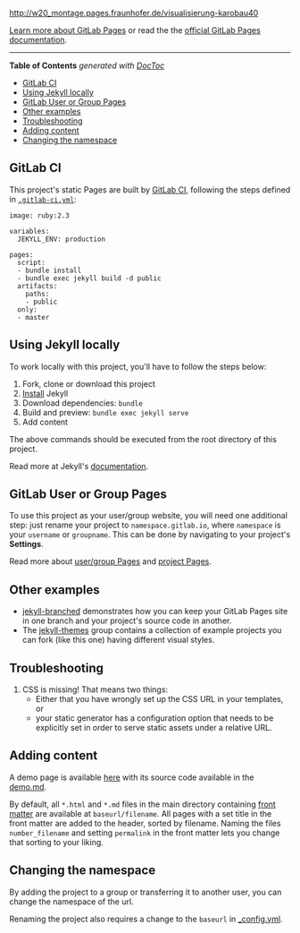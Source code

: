 http://w20_montage.pages.fraunhofer.de/visualisierung-karobau40

[Learn more about GitLab Pages](https://pages.gitlab.io) or read the the [official GitLab Pages documentation](https://docs.gitlab.com/ce/user/project/pages/).

---

<!-- START doctoc generated TOC please keep comment here to allow auto update -->
<!-- DON'T EDIT THIS SECTION, INSTEAD RE-RUN doctoc TO UPDATE -->
**Table of Contents**  *generated with [DocToc](https://github.com/thlorenz/doctoc)*

- [GitLab CI](#gitlab-ci)
- [Using Jekyll locally](#using-jekyll-locally)
- [GitLab User or Group Pages](#gitlab-user-or-group-pages)
- [Other examples](#other-examples)
- [Troubleshooting](#troubleshooting)
- [Adding content](#adding-content)
- [Changing the namespace](#changing-the-namespace)

<!-- END doctoc generated TOC please keep comment here to allow auto update -->

## GitLab CI

This project's static Pages are built by [GitLab CI][ci], following the steps
defined in [`.gitlab-ci.yml`](.gitlab-ci.yml):

```
image: ruby:2.3

variables:
  JEKYLL_ENV: production

pages:
  script:
  - bundle install
  - bundle exec jekyll build -d public
  artifacts:
    paths:
    - public
  only:
  - master
```

## Using Jekyll locally

To work locally with this project, you'll have to follow the steps below:

1. Fork, clone or download this project
1. [Install][] Jekyll
1. Download dependencies: `bundle`
1. Build and preview: `bundle exec jekyll serve`
1. Add content

The above commands should be executed from the root directory of this project.

Read more at Jekyll's [documentation][].

## GitLab User or Group Pages

To use this project as your user/group website, you will need one additional
step: just rename your project to `namespace.gitlab.io`, where `namespace` is
your `username` or `groupname`. This can be done by navigating to your
project's **Settings**.

Read more about [user/group Pages][userpages] and [project Pages][projpages].

## Other examples

* [jekyll-branched](https://gitlab.com/pages/jekyll-branched) demonstrates how you can keep your GitLab Pages site in one branch and your project's source code in another.
* The [jekyll-themes](https://gitlab.com/groups/jekyll-themes) group contains a collection of example projects you can fork (like this one) having different visual styles.

## Troubleshooting

1. CSS is missing! That means two things:
    * Either that you have wrongly set up the CSS URL in your templates, or
    * your static generator has a configuration option that needs to be explicitly
    set in order to serve static assets under a relative URL.
    
## Adding content

A demo page is available [here](https://heinrtob.pages.fraunhofer.de/visualisierung-karobau40/demo/)
with its source code available in the [demo.md](demo.md).

By default, all `*.html` and `*.md` files in the main directory containing [front matter](https://jekyllrb.com/docs/front-matter/) are available at `baseurl/filename`.
All pages with a set title in the front matter are added to the header, sorted by filename.
Naming the files `number_filename` and setting `permalink` in the front matter lets you change that sorting to your liking.

## Changing the namespace
By adding the project to a group or transferring it to another user, you can change the namespace of the url.

Renaming the project also requires a change to the `baseurl` in [_config.yml](_config.yml). 

[ci]: https://about.gitlab.com/gitlab-ci/
[Jekyll]: http://jekyllrb.com/
[install]: https://jekyllrb.com/docs/installation/
[documentation]: https://jekyllrb.com/docs/home/
[userpages]: https://docs.gitlab.com/ce/user/project/pages/introduction.html#user-or-group-pages
[projpages]: https://docs.gitlab.com/ce/user/project/pages/introduction.html#project-pages
